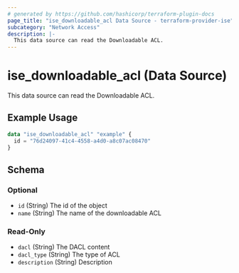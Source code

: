 ```yaml
---
# generated by https://github.com/hashicorp/terraform-plugin-docs
page_title: "ise_downloadable_acl Data Source - terraform-provider-ise"
subcategory: "Network Access"
description: |-
  This data source can read the Downloadable ACL.
---
```


# ise_downloadable_acl (Data Source)

This data source can read the Downloadable ACL.

## Example Usage

```terraform
data "ise_downloadable_acl" "example" {
  id = "76d24097-41c4-4558-a4d0-a8c07ac08470"
}
```

<!-- schema generated by tfplugindocs -->
## Schema

### Optional

- `id` (String) The id of the object
- `name` (String) The name of the downloadable ACL

### Read-Only

- `dacl` (String) The DACL content
- `dacl_type` (String) The type of ACL
- `description` (String) Description

